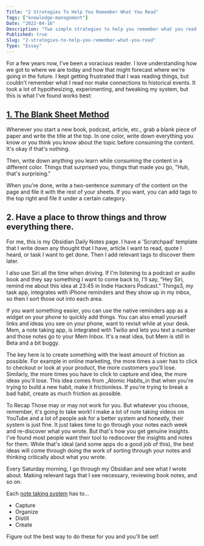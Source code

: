 ```yaml
---
Title: "2 Strategies To Help You Remember What You Read"
Tags: ["knowledge-management"]
Date: "2022-04-16"
Description: "Two simple strategies to help you remember what you read an actually learn."
Published: true
Slug: "2-strategies-to-help-you-remember-what-you-read"
Type: "Essay"
---
```

For a few years now, I've been a voracious reader. I love understanding how we got to where we are today and how that might forecast where we're going in the future. I kept getting frustrated that I was reading things, but couldn't remember what I read nor make connections to historical events. It took a lot of hypothesizing, experimenting, and tweaking my system, but this is what I've found works best:

<SideNote title='This is it' content="Some content here please work" />

## [1. The Blank Sheet Method](https://fs.blog/reading/)

Whenever you start a new book, podcast, article, etc., grab a blank piece of paper and write the title at the top. In one color, write down everything you know or you think you know about the topic before consuming the content. It's okay if that's nothing.

Then, write down anything you learn while consuming the content in a different color. Things that surprised you, things that made you go, "Huh, that's surprising."

When you're done, write a two-sentence summary of the content on the page and file it with the rest of your sheets. If you want, you can add tags to the top right and file it under a certain category.

## 2. Have a place to throw things and throw everything there.

For me, this is my Obsidian Daily Notes page. I have a 'Scratchpad' template that I write down any thought that I have, article I want to read, quote I heard, or task I want to get done. Then I add relevant tags to discover them later.

I also use Siri all the time when driving. If I'm listening to a podcast or audio book and they say something I want to come back to, I'll say, "Hey Siri, remind me about this idea at 23:45 in Indie Hackers Podcast." Things3, my task app, integrates with iPhone reminders and they show up in my inbox, so then I sort those out into each area.

If you want something easier, you can use the native reminders app as a widget on your phone to quickly add things. You can also email yourself links and ideas you see on your phone, want to revisit while at your desk. Mem, a note taking app, is integrated with Twilio and lets you text a number and those notes go to your Mem Inbox. It's a neat idea, but Mem is still in Beta and a bit buggy.

The key here is to create something with the least amount of friction as possible. For example in online marketing, the more times a user has to click to checkout or look at your product, the more customers you'll lose. Similarly, the more times you have to click to capture and idea, the more ideas you'll lose. This idea comes from _Atomic Habits_in that when you're trying to build a new habit, make it frictionless. If you're trying to break a bad habit, create as much friction as possible.

To Recap
Those may or may not work for you. But whatever you choose, remember, it's going to take work! I make a lot of note taking videos on YouTube and a lot of people ask for a better system and honestly, their system is just fine. It just takes time to go through your notes each week and re-discover what you wrote. But that's how you get genuine insights. I've found most people want their tool to rediscover the insights and notes for them. While that's ideal (and some apps do a good job of this), the best ideas will come through doing the work of sorting through your notes and thinking critically about what you wrote.

Every Saturday morning, I go through my Obsidian and see what I wrote about. Making relevant tags that I see necessary, reviewing book notes, and so on.

Each [note taking system](https://fortelabs.co/blog/how-to-take-smart-notes/) has to...
- Capture
- Organize
- Distill
- Create

Figure out the best way to do these for you and you'll be set!